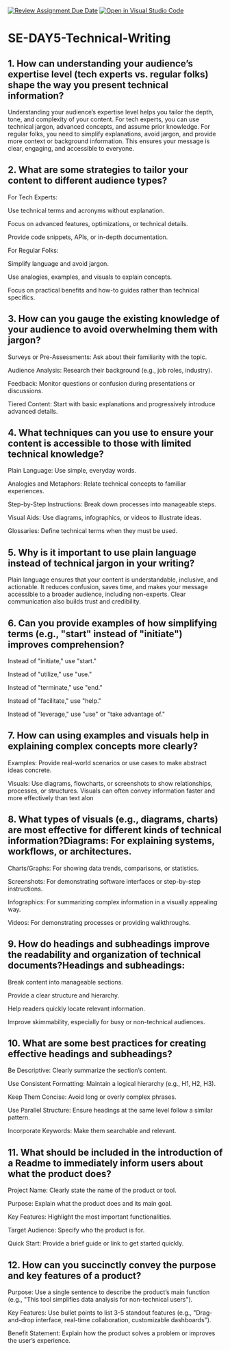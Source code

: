 [![Review Assignment Due Date](https://classroom.github.com/assets/deadline-readme-button-22041afd0340ce965d47ae6ef1cefeee28c7c493a6346c4f15d667ab976d596c.svg)](https://classroom.github.com/a/zsAR-pyY)
[![Open in Visual Studio Code](https://classroom.github.com/assets/open-in-vscode-2e0aaae1b6195c2367325f4f02e2d04e9abb55f0b24a779b69b11b9e10269abc.svg)](https://classroom.github.com/online_ide?assignment_repo_id=18481532&assignment_repo_type=AssignmentRepo)
# SE-DAY5-Technical-Writing
## 1. How can understanding your audience’s expertise level (tech experts vs. regular folks) shape the way you present technical information?
Understanding your audience’s expertise level helps you tailor the depth, tone, and complexity of your content. For tech experts, you can use technical jargon, advanced concepts, and assume prior knowledge. For regular folks, you need to simplify explanations, avoid jargon, and provide more context or background information. This ensures your message is clear, engaging, and accessible to everyone.
## 2. What are some strategies to tailor your content to different audience types?
For Tech Experts:

Use technical terms and acronyms without explanation.

Focus on advanced features, optimizations, or technical details.

Provide code snippets, APIs, or in-depth documentation.

For Regular Folks:

Simplify language and avoid jargon.

Use analogies, examples, and visuals to explain concepts.

Focus on practical benefits and how-to guides rather than technical specifics.
## 3. How can you gauge the existing knowledge of your audience to avoid overwhelming them with jargon?
Surveys or Pre-Assessments: Ask about their familiarity with the topic.

Audience Analysis: Research their background (e.g., job roles, industry).

Feedback: Monitor questions or confusion during presentations or discussions.

Tiered Content: Start with basic explanations and progressively introduce advanced details.
## 4. What techniques can you use to ensure your content is accessible to those with limited technical knowledge?
Plain Language: Use simple, everyday words.

Analogies and Metaphors: Relate technical concepts to familiar experiences.

Step-by-Step Instructions: Break down processes into manageable steps.

Visual Aids: Use diagrams, infographics, or videos to illustrate ideas.

Glossaries: Define technical terms when they must be used.


## 5. Why is it important to use plain language instead of technical jargon in your writing?
Plain language ensures that your content is understandable, inclusive, and actionable. It reduces confusion, saves time, and makes your message accessible to a broader audience, including non-experts. Clear communication also builds trust and credibility.
## 6. Can you provide examples of how simplifying terms (e.g., "start" instead of "initiate") improves comprehension?
Instead of "initiate," use "start."

Instead of "utilize," use "use."

Instead of "terminate," use "end."

Instead of "facilitate," use "help."

Instead of "leverage," use "use" or "take advantage of."

## 7. How can using examples and visuals help in explaining complex concepts more clearly?
Examples: Provide real-world scenarios or use cases to make abstract ideas concrete.

Visuals: Use diagrams, flowcharts, or screenshots to show relationships, processes, or structures. Visuals can often convey information faster and more effectively than text alon
## 8. What types of visuals (e.g., diagrams, charts) are most effective for different kinds of technical information?Diagrams: For explaining systems, workflows, or architectures.

Charts/Graphs: For showing data trends, comparisons, or statistics.

Screenshots: For demonstrating software interfaces or step-by-step instructions.

Infographics: For summarizing complex information in a visually appealing way.

Videos: For demonstrating processes or providing walkthroughs.

## 9. How do headings and subheadings improve the readability and organization of technical documents?Headings and subheadings:

Break content into manageable sections.

Provide a clear structure and hierarchy.

Help readers quickly locate relevant information.

Improve skimmability, especially for busy or non-technical audiences.

## 10. What are some best practices for creating effective headings and subheadings?
Be Descriptive: Clearly summarize the section’s content.

Use Consistent Formatting: Maintain a logical hierarchy (e.g., H1, H2, H3).

Keep Them Concise: Avoid long or overly complex phrases.

Use Parallel Structure: Ensure headings at the same level follow a similar pattern.

Incorporate Keywords: Make them searchable and relevant.
## 11. What should be included in the introduction of a Readme to immediately inform users about what the product does?
Project Name: Clearly state the name of the product or tool.

Purpose: Explain what the product does and its main goal.

Key Features: Highlight the most important functionalities.

Target Audience: Specify who the product is for.

Quick Start: Provide a brief guide or link to get started quickly.
## 12. How can you succinctly convey the purpose and key features of a product?
Purpose: Use a single sentence to describe the product’s main function (e.g., "This tool simplifies data analysis for non-technical users").

Key Features: Use bullet points to list 3-5 standout features (e.g., "Drag-and-drop interface, real-time collaboration, customizable dashboards").

Benefit Statement: Explain how the product solves a problem or improves the user’s experience.
